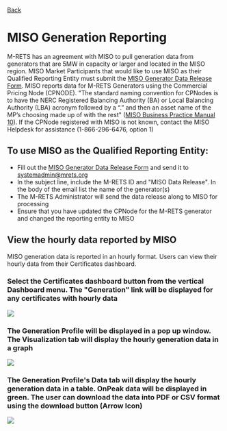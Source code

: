 [Back](https://mrets.github.io/Help/index)


# MISO Generation Reporting

M-RETS has an agreement with MISO to pull generation data from generators that are 5MW in capacity or larger and located in the MISO region. MISO Market Participants that would like to use MISO as their Qualified Reporting Entity must submit the [MISO Generator Data Release Form](https://www.mrets.org/wp-content/uploads/2018/03/M-RETS-MISO-DATA-RELEASE-2-9-2018213.pdf). MISO reports data for M-RETS Generators using the Commercial Pricing Node (CPNODE).  "The standard naming convention for CPNodes is to have the NERC Registered Balancing Authority (BA) or Local Balancing Authority (LBA) acronym followed by a “.” and then an asset name of the MP’s choosing made up of with the rest" ([MISO Business Practice Manual 10](https://www.misoenergy.org/legal/business-practice-manuals/)).  If the CPNode registered with MISO is not known, contact the MISO Helpdesk for assistance (1-866-296-6476, option 1)

## To use MISO as the Qualified Reporting Entity: 
* Fill out the [MISO Generator Data Release Form](https://www.mrets.org/wp-content/uploads/2018/03/M-RETS-MISO-DATA-RELEASE-2-9-2018213.pdf) and send it to systemadmin@mrets.org 
* In the subject line, include the M-RETS ID and "MISO Data Release". In the body of the email list the name of the generator(s)
* The M-RETS Administrator will send the data release along to MISO for processing
* Ensure that you have updated the CPNode for the M-RETS generator and changed the reporting entity to MISO 

## View the hourly data reported by MISO
MISO generation data is reported in an hourly format. Users can view their hourly data from their Certificates dashboard. 

### Select the Certificates dashboard button from the vertical Dashboard menu. The "Generation" link will be displayed for any certificates with hourly data 
![](https://github.com/mrets/photos/blob/f90e527a39d98cecd3dfaf2728aaa0daebc00200/MISO_1.png?raw=true)

### The Generation Profile will be displayed in a pop up window. The Visualization tab will display the hourly generation data in a graph 
![](https://github.com/mrets/photos/blob/f90e527a39d98cecd3dfaf2728aaa0daebc00200/MISO_2.png?raw=true)

### The Generation Profile's Data tab will display the hourly generation data in a table. OnPeak data will be displayed in green. The user can download the data into PDF or CSV format using the download button (Arrow Icon) 
![](https://github.com/mrets/photos/blob/f90e527a39d98cecd3dfaf2728aaa0daebc00200/MISO_3.png?raw=true)
